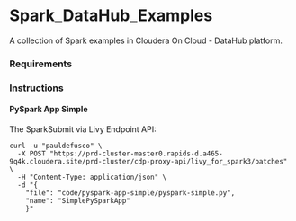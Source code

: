 # Spark_DataHub_Examples

A collection of Spark examples in Cloudera On Cloud - DataHub platform.

### Requirements

### Instructions

#### PySpark App Simple

The SparkSubmit via Livy Endpoint API:

```
curl -u "pauldefusco" \
  -X POST "https://prd-cluster-master0.rapids-d.a465-9q4k.cloudera.site/prd-cluster/cdp-proxy-api/livy_for_spark3/batches" \
  -H "Content-Type: application/json" \
  -d "{
    "file": "code/pyspark-app-simple/pyspark-simple.py",
    "name": "SimplePySparkApp"
    }"
```
